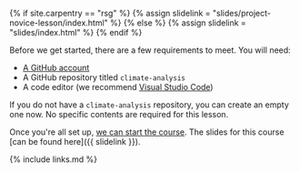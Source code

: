 
{% if site.carpentry == "rsg" %}
  {% assign slidelink = "slides/project-novice-lesson/index.html" %}
{% else %}
  {% assign slidelink = "slides/index.html" %}
{% endif %}

Before we get started, there are a few requirements to meet. You will need:

* [A GitHub account](https://github.com)
* A GitHub repository titled `climate-analysis`
* A code editor (we recommend [Visual Studio Code](https://code.visualstudio.com/))

If you do not have a `climate-analysis` repository, you can create an empty one now. No specific contents are required for this lesson.

Once you're all set up, [we can start the course](project-novice-introduction). The slides for this course [can be found here]({{ slidelink }}).

{% include links.md %}